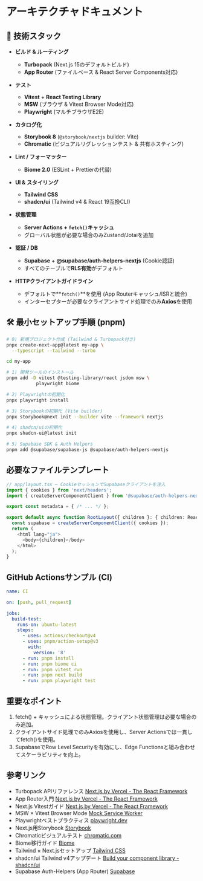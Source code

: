 # アーキテクチャドキュメント

## 🚀 技術スタック

- **ビルド & ルーティング**  
  - **Turbopack** (Next.js 15のデフォルトビルド)  
  - **App Router** (ファイルベース & React Server Components対応)

- **テスト**  
  - **Vitest** + **React Testing Library**  
  - **MSW** (ブラウザ & Vitest Browser Mode対応)  
  - **Playwright** (マルチブラウザE2E)

- **カタログ化**  
  - **Storybook 8** (`@storybook/nextjs` builder: Vite)  
  - **Chromatic** (ビジュアルリグレッションテスト & 共有ホスティング)

- **Lint / フォーマッター**  
  - **Biome 2.0** (ESLint + Prettierの代替)

- **UI & スタイリング**  
  - **Tailwind CSS**  
  - **shadcn/ui** (Tailwind v4 & React 19互換CLI)

- **状態管理**  
  - **Server Actions + `fetch()`キャッシュ**  
  - グローバル状態が必要な場合のみZustand/Jotaiを追加

- **認証 / DB**  
  - **Supabase** + **@supabase/auth-helpers-nextjs** (Cookie認証)  
  - すべてのテーブルで**RLS有効**がデフォルト

- **HTTPクライアントガイドライン**  
  - デフォルトで**`fetch()`**を使用 (App Routerキャッシュ/ISRと統合)  
  - インターセプターが必要なクライアントサイド処理でのみ**Axios**を使用

## 🛠️ 最小セットアップ手順 (pnpm)

```bash
# 0) 新規プロジェクト作成 (Tailwind & Turbopack付き)
pnpx create-next-app@latest my-app \
  --typescript --tailwind --turbo

cd my-app

# 1) 開発ツールのインストール
pnpm add -D vitest @testing-library/react jsdom msw \
           playwright biome

# 2) Playwrightの初期化
pnpx playwright install

# 3) Storybookの初期化 (Vite builder)
pnpx storybook@next init --builder vite --framework nextjs

# 4) shadcn/uiの初期化
pnpx shadcn-ui@latest init

# 5) Supabase SDK & Auth Helpers
pnpm add @supabase/supabase-js @supabase/auth-helpers-nextjs
```

## 必要なファイルテンプレート
```typescript
// app/layout.tsx — CookieセッションでSupabaseクライアントを注入
import { cookies } from 'next/headers';
import { createServerComponentClient } from '@supabase/auth-helpers-nextjs';

export const metadata = { /* ... */ };

export default async function RootLayout({ children }: { children: React.ReactNode }) {
  const supabase = createServerComponentClient({ cookies });
  return (
    <html lang="ja">
      <body>{children}</body>
    </html>
  );
}
```

## GitHub Actionsサンプル (CI)
```yaml
name: CI

on: [push, pull_request]

jobs:
  build-test:
    runs-on: ubuntu-latest
    steps:
      - uses: actions/checkout@v4
      - uses: pnpm/action-setup@v3
        with:
          version: '8'
      - run: pnpm install
      - run: pnpm biome ci
      - run: pnpm vitest run
      - run: pnpm next build
      - run: pnpm playwright test
```

## 重要なポイント
1. fetch() + キャッシュによる状態管理。クライアント状態管理は必要な場合のみ追加。
2. クライアントサイド処理でのみAxiosを使用し、Server Actionsでは一貫してfetch()を使用。
3. SupabaseでRow Level Securityを有効にし、Edge Functionsと組み合わせてスケーラビリティを向上。

## 参考リンク
- Turbopack APIリファレンス [Next.js by Vercel - The React Framework](https://nextjs.org/docs/app/api-reference/turbopack)
- App Router入門 [Next.js by Vercel - The React Framework](https://nextjs.org/docs/app)
- Next.js Vitestガイド [Next.js by Vercel - The React Framework](https://nextjs.org/docs/app/guides/testing/vitest)
- MSW × Vitest Browser Mode [Mock Service Worker](https://mswjs.io/docs/recipes/vitest-browser-mode/)
- Playwrightベストプラクティス [playwright.dev](https://playwright.dev/docs/best-practices)
- Next.js用Storybook [Storybook](https://storybook.js.org/docs/get-started/frameworks/nextjs)
- Chromaticビジュアルテスト [chromatic.com](https://www.chromatic.com/storybook)
- Biome移行ガイド [Biome](https://biomejs.dev/guides/migrate-eslint-prettier/)
- Tailwind × Next.jsセットアップ [Tailwind CSS](https://tailwindcss.com/docs/guides/nextjs)
- shadcn/ui Tailwind v4アップデート [Build your component library - shadcn/ui](https://ui.shadcn.com/docs/tailwind-v4)
- Supabase Auth-Helpers (App Router) [Supabase](https://supabase.com/docs/guides/auth/auth-helpers/nextjs)



